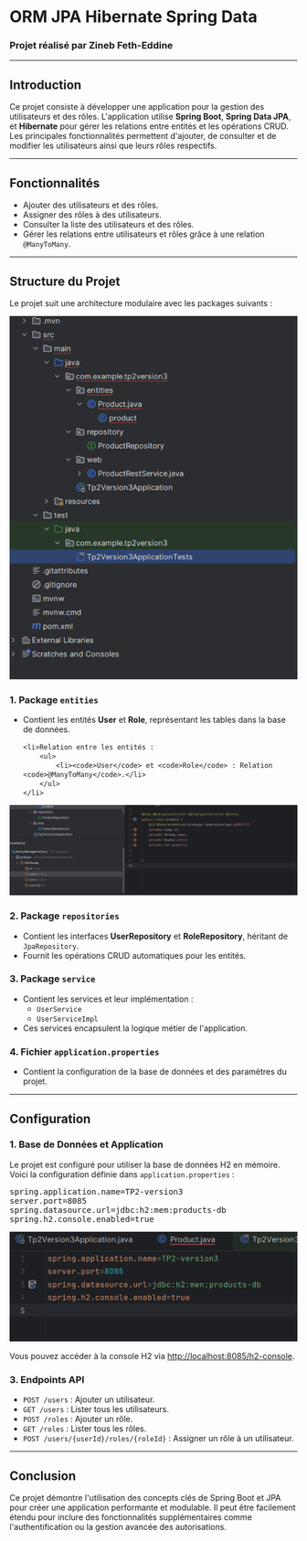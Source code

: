 <h1>ORM JPA Hibernate Spring Data</h1>

<h3>Projet réalisé par Zineb Feth-Eddine</h3>

---

<h2>Introduction</h2>
<p>
Ce projet consiste à développer une application pour la gestion des utilisateurs et des rôles. L'application utilise <strong>Spring Boot</strong>, <strong>Spring Data JPA</strong>, et <strong>Hibernate</strong> pour gérer les relations entre entités et les opérations CRUD. Les principales fonctionnalités permettent d'ajouter, de consulter et de modifier les utilisateurs ainsi que leurs rôles respectifs.
</p>

---

<h2>Fonctionnalités</h2>
<ul>
    <li>Ajouter des utilisateurs et des rôles.</li>
    <li>Assigner des rôles à des utilisateurs.</li>
    <li>Consulter la liste des utilisateurs et des rôles.</li>
    <li>Gérer les relations entre utilisateurs et rôles grâce à une relation <code>@ManyToMany</code>.</li>
</ul>

---

<h2>Structure du Projet</h2>
<p>Le projet suit une architecture modulaire avec les packages suivants :</p>

<img src="TP2/Screens/1.png" alt="Structure du Projet" />

<h3>1. Package <code>entities</code></h3>
<ul>
    <li>Contient les entités <strong>User</strong> et <strong>Role</strong>, représentant les tables dans la base de données.</li>

    <li>Relation entre les entités :
        <ul>
            <li><code>User</code> et <code>Role</code> : Relation <code>@ManyToMany</code>.</li>
        </ul>
    </li>
</ul>
<img src="TP2/Screens/3.png" alt="Structure du Projet" />
<h3>2. Package <code>repositories</code></h3>
<ul>
    <li>Contient les interfaces <strong>UserRepository</strong> et <strong>RoleRepository</strong>, héritant de <code>JpaRepository</code>.</li>
    <li>Fournit les opérations CRUD automatiques pour les entités.</li>
</ul>

<h3>3. Package <code>service</code></h3>
<ul>
    <li>Contient les services et leur implémentation :
        <ul>
            <li><code>UserService</code></li>
            <li><code>UserServiceImpl</code></li>
        </ul>
    </li>
    <li>Ces services encapsulent la logique métier de l'application.</li>
</ul>

<h3>4. Fichier <code>application.properties</code></h3>
<ul>
    <li>Contient la configuration de la base de données et des paramètres du projet.</li>
</ul>

---

<h2>Configuration</h2>

<h3>1. Base de Données et Application</h3>
<p>
Le projet est configuré pour utiliser la base de données H2 en mémoire. Voici la configuration définie dans <code>application.properties</code> :
</p>
<pre>
spring.application.name=TP2-version3
server.port=8085
spring.datasource.url=jdbc:h2:mem:products-db
spring.h2.console.enabled=true
</pre>
<p>

  <img src="TP2/Screens/2.png" alt="Structure du Projet" />


Vous pouvez accéder à la console H2 via <a href="http://localhost:8085/h2-console">http://localhost:8085/h2-console</a>.
</p>



<h3>3. Endpoints API</h3>

<ul>
    <li><code>POST /users</code> : Ajouter un utilisateur.</li>
    <li><code>GET /users</code> : Lister tous les utilisateurs.</li>
    <li><code>POST /roles</code> : Ajouter un rôle.</li>
    <li><code>GET /roles</code> : Lister tous les rôles.</li>
    <li><code>POST /users/{userId}/roles/{roleId}</code> : Assigner un rôle à un utilisateur.</li>
</ul>

---

<h2>Conclusion</h2>
<p>
Ce projet démontre l'utilisation des concepts clés de Spring Boot et JPA pour créer une application performante et modulable. Il peut être facilement étendu pour inclure des fonctionnalités supplémentaires comme l'authentification ou la gestion avancée des autorisations.
</p>
